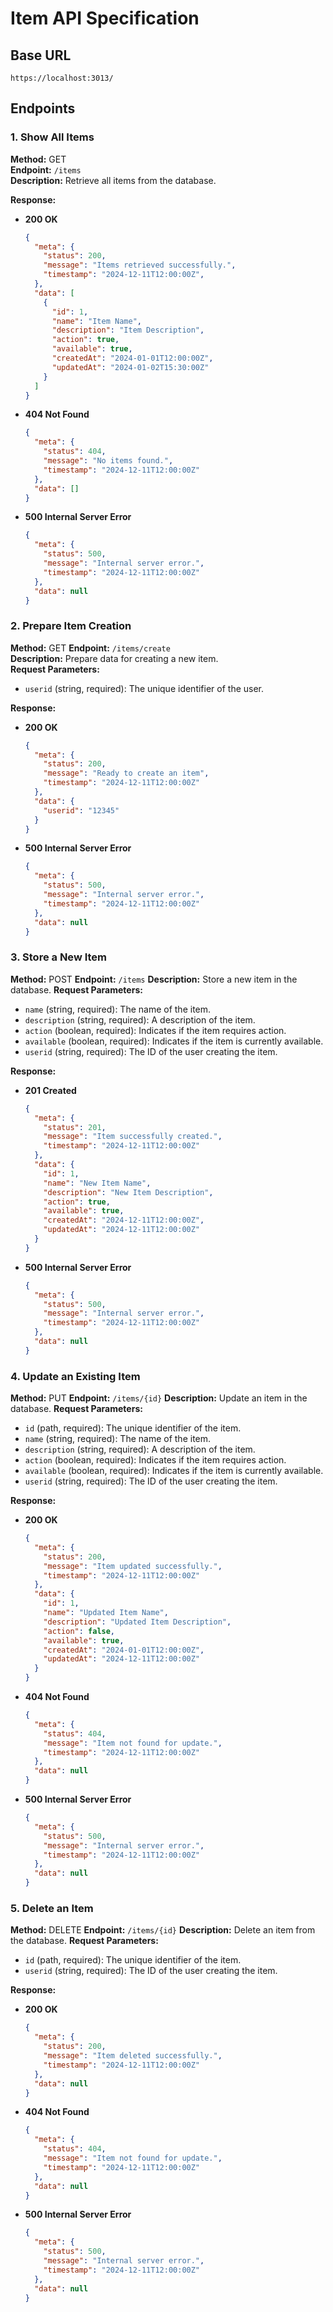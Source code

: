 # Item API Specification

## Base URL
`https://localhost:3013/`

## Endpoints

### 1. **Show All Items**
**Method:** GET  
**Endpoint:** `/items`  
**Description:** Retrieve all items from the database.  

**Response:**
- **200 OK**
  ```json
  {
    "meta": {
      "status": 200,
      "message": "Items retrieved successfully.",
      "timestamp": "2024-12-11T12:00:00Z",
    },
    "data": [
      {
        "id": 1,
        "name": "Item Name",
        "description": "Item Description",
        "action": true,
        "available": true,
        "createdAt": "2024-01-01T12:00:00Z",
        "updatedAt": "2024-01-02T15:30:00Z"
      }
    ]
  }

  ```
- **404 Not Found**
  ```json
  {
    "meta": {
      "status": 404,
      "message": "No items found.",
      "timestamp": "2024-12-11T12:00:00Z"
    },
    "data": []
  }

  ```
- **500 Internal Server Error**
  ```json
  {
    "meta": {
      "status": 500,
      "message": "Internal server error.",
      "timestamp": "2024-12-11T12:00:00Z"
    },
    "data": null
  }
  ```

### 2. **Prepare Item Creation**
**Method:** GET
**Endpoint:** `/items/create`  
**Description:** Prepare data for creating a new item.  
**Request Parameters:**
- `userid` (string, required): The unique identifier of the user.

**Response:**
- **200 OK**
  ```json
  {
    "meta": {
      "status": 200,
      "message": "Ready to create an item",
      "timestamp": "2024-12-11T12:00:00Z"
    },
    "data": {
      "userid": "12345"
    }
  }
  ```
- **500 Internal Server Error**
  ```json
  {
    "meta": {
      "status": 500,
      "message": "Internal server error.",
      "timestamp": "2024-12-11T12:00:00Z"
    },
    "data": null
  }
  ```

### 3. **Store a New Item**
**Method:** POST
**Endpoint:** `/items`
**Description:** Store a new item in the database.
**Request Parameters:**
- `name` (string, required): The name of the item.
- `description` (string, required): A description of the item.
- `action` (boolean, required): Indicates if the item requires action.
- `available` (boolean, required): Indicates if the item is currently available.
- `userid` (string, required): The ID of the user creating the item.

**Response:**
- **201 Created**
  ```json
  {
    "meta": {
      "status": 201,
      "message": "Item successfully created.",
      "timestamp": "2024-12-11T12:00:00Z"
    },
    "data": {
      "id": 1,
      "name": "New Item Name",
      "description": "New Item Description",
      "action": true,
      "available": true,
      "createdAt": "2024-12-11T12:00:00Z",
      "updatedAt": "2024-12-11T12:00:00Z"
    }
  }

  ```
- **500 Internal Server Error**
  ```json
  {
    "meta": {
      "status": 500,
      "message": "Internal server error.",
      "timestamp": "2024-12-11T12:00:00Z"
    },
    "data": null
  }
  ```

### 4. **Update an Existing Item**
**Method:** PUT
**Endpoint:** `/items/{id}`
**Description:** Update an item in the database.
**Request Parameters:**
- `id` (path, required): The unique identifier of the item.
- `name` (string, required): The name of the item.
- `description` (string, required): A description of the item.
- `action` (boolean, required): Indicates if the item requires action.
- `available` (boolean, required): Indicates if the item is currently available.
- `userid` (string, required): The ID of the user creating the item.

**Response:**
- **200 OK**
  ```json
  {
    "meta": {
      "status": 200,
      "message": "Item updated successfully.",
      "timestamp": "2024-12-11T12:00:00Z"
    },
    "data": {
      "id": 1,
      "name": "Updated Item Name",
      "description": "Updated Item Description",
      "action": false,
      "available": true,
      "createdAt": "2024-01-01T12:00:00Z",
      "updatedAt": "2024-12-11T12:00:00Z"
    }
  }

  ```
- **404 Not Found**
  ```json
  {
    "meta": {
      "status": 404,
      "message": "Item not found for update.",
      "timestamp": "2024-12-11T12:00:00Z"
    },
    "data": null
  }

  ```
- **500 Internal Server Error**
  ```json
  {
    "meta": {
      "status": 500,
      "message": "Internal server error.",
      "timestamp": "2024-12-11T12:00:00Z"
    },
    "data": null
  }
  ```

### 5. **Delete an Item**
**Method:** DELETE
**Endpoint:** `/items/{id}`
**Description:** Delete an item from the database.
**Request Parameters:**
- `id` (path, required): The unique identifier of the item.
- `userid` (string, required): The ID of the user creating the item.

**Response:**
- **200 OK**
  ```json
  {
    "meta": {
      "status": 200,
      "message": "Item deleted successfully.",
      "timestamp": "2024-12-11T12:00:00Z"
    },
    "data": null
  }


  ```
- **404 Not Found**
  ```json
  {
    "meta": {
      "status": 404,
      "message": "Item not found for update.",
      "timestamp": "2024-12-11T12:00:00Z"
    },
    "data": null
  }
  ```
- **500 Internal Server Error**
  ```json
  {
    "meta": {
      "status": 500,
      "message": "Internal server error.",
      "timestamp": "2024-12-11T12:00:00Z"
    },
    "data": null
  }
  ```